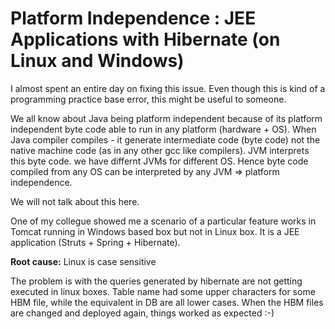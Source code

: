 Platform Independence : JEE Applications with Hibernate (on Linux and Windows)
===============================================================================

I almost spent an entire day on fixing this issue. Even though this is kind of a programming practice base error, 
this might be useful to someone.

We all know about Java being platform independent because of its platform 
independent byte code able to run in any platform (hardware + OS).
When Java compiler compiles - it generate intermediate code (byte code) not the native machine code (as in any other gcc like compilers). 
JVM interprets this byte code. we have differnt JVMs for different OS. 
Hence byte code compiled from any OS can be interpreted by any JVM => platform independence.

We will not talk about this here. 

One of my collegue showed me a scenario of a particular feature works in Tomcat running in Windows based box but not in Linux box. 
It is a JEE application (Struts + Spring + Hibernate).

**Root cause:** Linux is case sensitive

The problem is with the queries generated by hibernate are not getting executed in linux boxes. 
Table name had some upper characters for some HBM file, while the equivalent in DB are all lower cases.
When the HBM files are changed and deployed again, things worked as expected :-)
